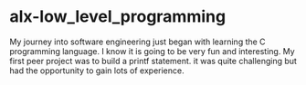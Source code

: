 # alx-low_level_programming
My journey into software engineering just began with learning the C programming language. 
I know it is going to be very fun and interesting. My first peer project was to build a printf statement. it was quite challenging but had the opportunity to gain lots of experience. 

